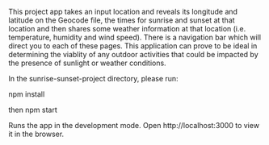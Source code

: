 This project app takes an input location and reveals its longitude and latitude on the Geocode file, the times for sunrise and sunset at that location and then shares some weather information at that location (i.e. temperature, humidity and wind speed).
There is a navigation bar which will direct you to each of these pages.
This application can prove to be ideal in determining the viablity of any outdoor activities that could be impacted by the presence of sunlight or weather conditions.

In the sunrise-sunset-project directory, please run:

npm install

then npm start

Runs the app in the development mode.
Open http://localhost:3000 to view it in the browser.

